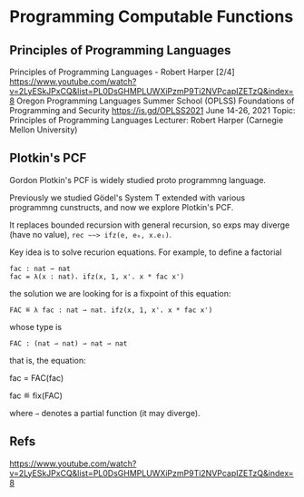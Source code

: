 # Programming Computable Functions

## Principles of Programming Languages

Principles of Programming Languages - Robert Harper [2/4]
https://www.youtube.com/watch?v=2LyESkJPxCQ&list=PL0DsGHMPLUWXiPzmP9Ti2NVPcapIZETzQ&index=8
Oregon Programming Languages Summer School (OPLSS)
Foundations of Programming and Security
https://is.gd/OPLSS2021
June 14-26, 2021
Topic: Principles of Programming Languages
Lecturer: Robert Harper (Carnegie Mellon University)

## Plotkin's PCF

Gordon Plotkin's PCF is widely studied proto programmng language.

Previously we studied Gödel's System T extended with various programmng cunstructs, and now we explore Plotkin's PCF.

It replaces bounded recursion with general recursion, so exps may diverge (have no value), `rec ~~> ifz(e, e₀, x.e₁)`.

Key idea is to solve recurion equations. For example, to define a factorial

    fac : nat ⇀ nat
    fac = λ(x : nat). ifz(x, 1, x'. x * fac x')

the solution we are looking for is a fixpoint of this equation:

    FAC ≝ λ fac : nat ⇀ nat. ifz(x, 1, x'. x * fac x')

whose type is

    FAC : (nat ⇀ nat) ⇀ nat ⇀ nat

that is, the equation:

  fac = FAC(fac)

  fac ≝ fix(FAC)

where `⇀` denotes a partial function (it may diverge).










## Refs

https://www.youtube.com/watch?v=2LyESkJPxCQ&list=PL0DsGHMPLUWXiPzmP9Ti2NVPcapIZETzQ&index=8
